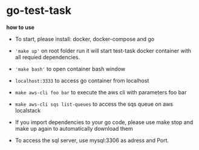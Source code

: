 # go-test-task
**how to use**

- To start, please install: docker, docker-compose and go

 - `'make up'` on root folder run it will start test-task docker
   container with all requied dependencies. 
  - `'make bash'` to open container bash window 
  - `localhost:3333` to access go container from localhost
  - `make aws-cli foo bar` to execute the aws cli with parameters foo bar
  - `make aws-cli sqs list-queues` to access the sqs queue on aws localstack
  - If you import dependencies to your go code, please use make stop and make up again to automatically download them
  - To access the sql server, use mysql:3306 as adress and Port.
